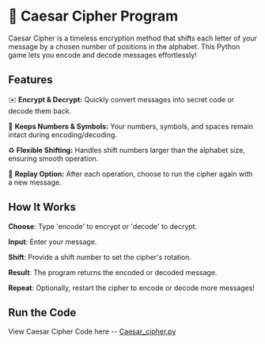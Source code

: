 # 🔄 Caesar Cipher Program

Caesar Cipher is a timeless encryption method that shifts each letter of your message by a chosen number of positions in the alphabet. This Python game lets you encode and decode messages effortlessly!

## Features

✉️ __Encrypt & Decrypt:__ Quickly convert messages into secret code or decode them back.

🔡 __Keeps Numbers & Symbols:__ Your numbers, symbols, and spaces remain intact during encoding/decoding.

♻️ __Flexible Shifting:__ Handles shift numbers larger than the alphabet size, ensuring smooth operation.

🔁 __Replay Option:__ After each operation, choose to run the cipher again with a new message.


## How It Works

__Choose__: Type 'encode' to encrypt or 'decode' to decrypt.

__Input__: Enter your message.

__Shift__: Provide a shift number to set the cipher's rotation.

__Result__: The program returns the encoded or decoded message.

__Repeat__: Optionally, restart the cipher to encode or decode more messages!

## Run the Code
View Caesar Cipher Code here -- [Caesar_cipher.py](Caesar_cipher.py)